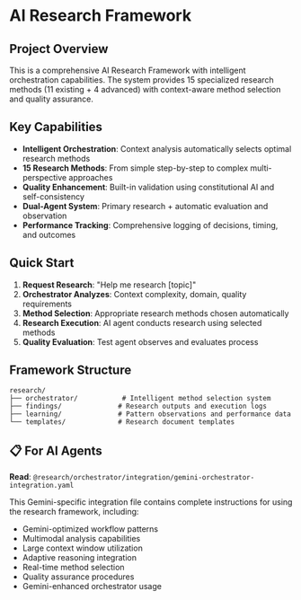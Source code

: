 # AI Research Framework

## Project Overview

This is a comprehensive AI Research Framework with intelligent orchestration capabilities. The system provides 15 specialized research methods (11 existing + 4 advanced) with context-aware method selection and quality assurance.

## Key Capabilities

- **Intelligent Orchestration**: Context analysis automatically selects optimal research methods
- **15 Research Methods**: From simple step-by-step to complex multi-perspective approaches
- **Quality Enhancement**: Built-in validation using constitutional AI and self-consistency
- **Dual-Agent System**: Primary research + automatic evaluation and observation
- **Performance Tracking**: Comprehensive logging of decisions, timing, and outcomes

## Quick Start

1. **Request Research**: "Help me research [topic]"
2. **Orchestrator Analyzes**: Context complexity, domain, quality requirements
3. **Method Selection**: Appropriate research methods chosen automatically
4. **Research Execution**: AI agent conducts research using selected methods
5. **Quality Evaluation**: Test agent observes and evaluates process

## Framework Structure

```
research/
├── orchestrator/           # Intelligent method selection system
├── findings/              # Research outputs and execution logs
├── learning/              # Pattern observations and performance data
└── templates/             # Research document templates
```

## 📋 For AI Agents

**Read**: `@research/orchestrator/integration/gemini-orchestrator-integration.yaml`

This Gemini-specific integration file contains complete instructions for using the research framework, including:

- Gemini-optimized workflow patterns
- Multimodal analysis capabilities
- Large context window utilization
- Adaptive reasoning integration
- Real-time method selection
- Quality assurance procedures
- Gemini-enhanced orchestrator usage
